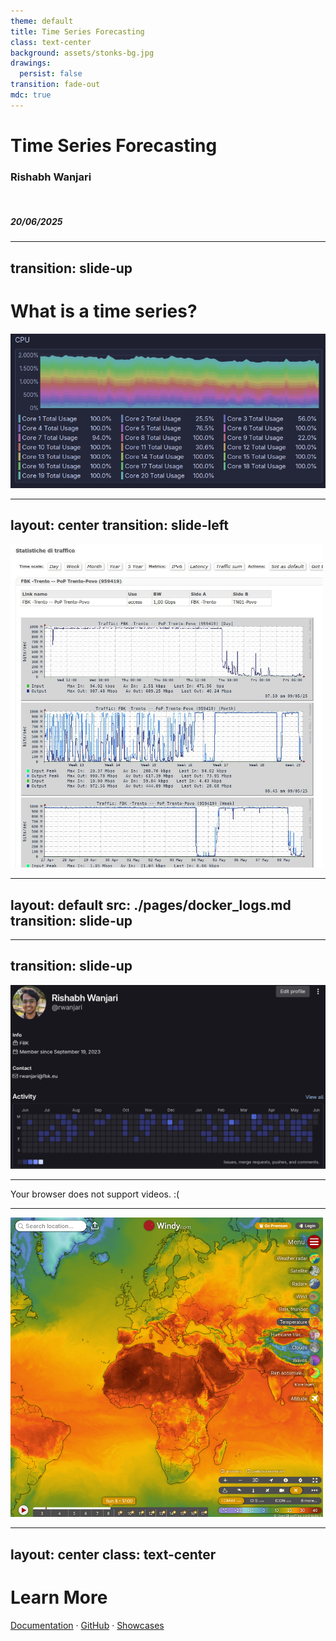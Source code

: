 ```yaml
---
theme: default
title: Time Series Forecasting
class: text-center
background: assets/stonks-bg.jpg
drawings:
  persist: false
transition: fade-out
mdc: true
---
```


# Time Series Forecasting

### Rishabh Wanjari

<br>

##### 20/06/2025

<!--
Welcome to my talk! Hopefully it shouldn't take too long, and we can get to the interesting stuff as fast as possible.
-->

---
transition: slide-up
---

# What is a time series?

<img class="mx-auto" width="700" src="./assets/cpu_usage.png">
<!--
This is just a collection of tips, tricks and tools that on their own would be too small to mention. The sum of the total is greater than it's parts, as the saying goes.
With this knowledge, I will turn you into the mythical 1x developer. It also has no mention of AI, well, except this one. And the sparkles don't count. Another saying, is that, good things come in threes, so let's move on to the next slide. lol. next slide.
-->


---
layout: center
transition: slide-left
---

<img class="mx-auto" width="500" src="./assets/fbk_internet.png">


---
layout: default
src: ./pages/docker_logs.md
transition: slide-up
---

<!-- Is this time series data? It seems to have timestamps that correspond to values. It has some periodicity, has some outliers. Sure, right now, it isn't presented to you as a graph, but there's nothing stopping your from converting it to one. LLMs represent text as vectors, and vectors are just datapoints in higher dimensional spaces, so why not? -->

---
transition: slide-up
---

<img class="mx-auto" src="./assets/gitlab_stats.png">

---

<SlidevVideo class="mx-auto" width="500" controls>
  <!-- Anything that can go in an HTML video element. -->
  <source src="./assets/weather_android.mp4" type="video/mp4" />
  <p>
    Your browser does not support videos. :(
  </p>
</SlidevVideo>

---

<img class="mx-auto" width="500" src="./assets/windy.png">

---
layout: center
class: text-center
---

# Learn More

[Documentation](https://sli.dev) · [GitHub](https://github.com/slidevjs/slidev) · [Showcases](https://sli.dev/resources/showcases)

<PoweredBySlidev mt-10 />
